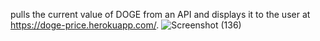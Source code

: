pulls the current value of DOGE from an API and displays it to the user at https://doge-price.herokuapp.com/.
![Screenshot (136)](https://user-images.githubusercontent.com/60713038/204060003-d455f7c9-afd7-4c9e-bf91-77b0d09f0bbd.png)
